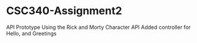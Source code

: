 # CSC340-Assignment2
API Prototype
Using the Rick and Morty Character API
Added controller for Hello, and Greetings
